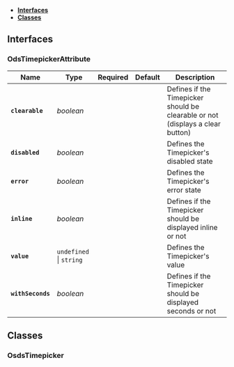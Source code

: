 * [**Interfaces**](#interfaces)
* [**Classes**](#classes)

## Interfaces

### OdsTimepickerAttribute
|Name | Type | Required | Default | Description|
|---|---|:---:|---|---|
|**`clearable`** | _boolean_ |  |  | Defines if the Timepicker should be clearable or not (displays a clear button)|
|**`disabled`** | _boolean_ |  |  | Defines the Timepicker's disabled state|
|**`error`** | _boolean_ |  |  | Defines the Timepicker's error state|
|**`inline`** | _boolean_ |  |  | Defines if the Timepicker should be displayed inline or not|
|**`value`** | `undefined` \| `string` |  |  | Defines the Timepicker's value|
|**`withSeconds`** | _boolean_ |  |  | Defines if the Timepicker should be displayed seconds or not|

## Classes

### OsdsTimepicker